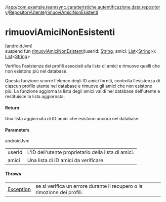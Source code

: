 //[app](../../../index.md)/[com.example.teamsync.caratteristiche.autentificazione.data.repository](../index.md)/[RepositoryUtente](index.md)/[rimuoviAmiciNonEsistenti](rimuovi-amici-non-esistenti.md)

# rimuoviAmiciNonEsistenti

[androidJvm]\
suspend fun [rimuoviAmiciNonEsistenti](rimuovi-amici-non-esistenti.md)(userId: [String](https://kotlinlang.org/api/latest/jvm/stdlib/kotlin/-string/index.html), amici: [List](https://kotlinlang.org/api/latest/jvm/stdlib/kotlin.collections/-list/index.html)&lt;[String](https://kotlinlang.org/api/latest/jvm/stdlib/kotlin/-string/index.html)&gt;): [List](https://kotlinlang.org/api/latest/jvm/stdlib/kotlin.collections/-list/index.html)&lt;[String](https://kotlinlang.org/api/latest/jvm/stdlib/kotlin/-string/index.html)&gt;

Verifica l'esistenza dei profili associati alla lista di amici e rimuove quelli che non esistono più nel database.

Questa funzione scorre l'elenco degli ID amici forniti, controlla l'esistenza di ciascun profilo utente nel database e rimuove gli amici che non esistono più. La funzione aggiorna la lista degli amici validi nel database dell'utente e restituisce la lista aggiornata.

#### Return

Una lista aggiornata di ID amici che esistono ancora nel database.

#### Parameters

androidJvm

| | |
|---|---|
| userId | L'ID dell'utente proprietario della lista di amici. |
| amici | Una lista di ID amici da verificare. |

#### Throws

| | |
|---|---|
| [Exception](https://kotlinlang.org/api/latest/jvm/stdlib/kotlin/-exception/index.html) | se si verifica un errore durante il recupero o la rimozione dei profili. |
